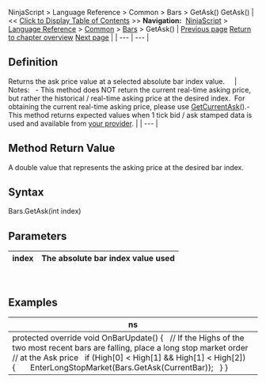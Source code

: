 ﻿
NinjaScript > Language Reference > Common > Bars > GetAsk()
GetAsk()
| << [Click to Display Table of Contents](getask.md) >> **Navigation:**     [NinjaScript](ninjascript-1.md) > [Language Reference](language_reference_wip-1.md) > [Common](common-1.md) > [Bars](bars-1.md) > GetAsk() | [Previous page](barssincenewtradingday-1.md) [Return to chapter overview](bars-1.md) [Next page](getbar-1.md) |
| --- | --- |
## Definition
Returns the ask price value at a selected absolute bar index value.  
 
| Notes:    - This method does NOT return the current real-time asking price, but rather the historical / real-time asking price at the desired index.  For obtaining the current real-time asking price, please use [GetCurrentAsk](getcurrentask-1.md)().- This method returns expected values when 1 tick bid / ask stamped data is used and available from [your provider](data_by_provider-1.md). |
| --- |

## Method Return Value
A double value that represents the asking price at the desired bar index.
## 
## Syntax
Bars.GetAsk(int index)
 
## Parameters
| index | The absolute bar index value used |
| --- | --- |
 
## Examples
| ns |
| --- |
| protected override void OnBarUpdate() {    // If the Highs of the two most recent bars are falling, place a long stop market order     // at the Ask price     if (High[0] < High[1] && High[1] < High[2])    {        EnterLongStopMarket(Bars.GetAsk(CurrentBar));    } } |

